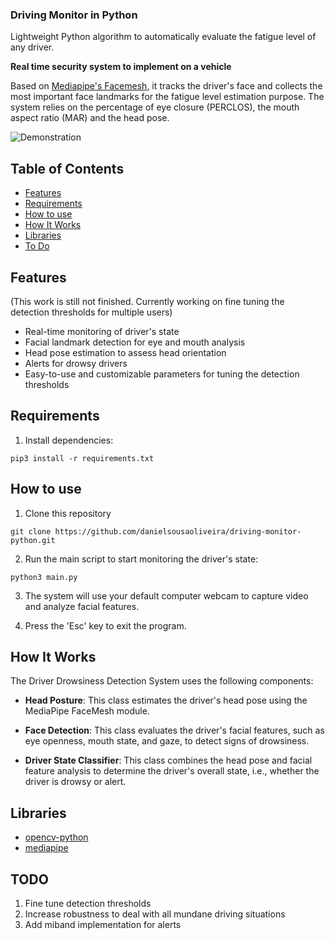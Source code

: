 ### Driving Monitor in Python

Lightweight Python algorithm to automatically evaluate the fatigue level of any driver.

**Real time security system to implement on a vehicle**

Based on [Mediapipe's Facemesh](https://github.com/google/mediapipe/blob/master/docs/solutions/face_mesh.md), it tracks the driver's face and collects the most important face landmarks for the fatigue level estimation purpose. The system relies on the percentage of eye closure (PERCLOS), the mouth aspect ratio (MAR) and the head pose.

![Demonstration](demo/demo.gif)

## Table of Contents

- [Features](#features)
- [Requirements](#requirements)
- [How to use](#how-to-use)
- [How It Works](#how-it-works)
- [Libraries](#libraries)
- [To Do](#todo)

## Features

(This work is still not finished. Currently working on fine tuning the detection thresholds for multiple users)

- Real-time monitoring of driver's state
- Facial landmark detection for eye and mouth analysis
- Head pose estimation to assess head orientation
- Alerts for drowsy drivers
- Easy-to-use and customizable parameters for tuning the detection thresholds

## Requirements

1. Install dependencies:

```
pip3 install -r requirements.txt
```

## How to use

1. Clone this repository

```
git clone https://github.com/danielsousaoliveira/driving-monitor-python.git
```

2. Run the main script to start monitoring the driver's state:

```
python3 main.py
```

3. The system will use your default computer webcam to capture video and analyze facial features.

4. Press the 'Esc' key to exit the program.

## How It Works

The Driver Drowsiness Detection System uses the following components:

- **Head Posture**: This class estimates the driver's head pose using the MediaPipe FaceMesh module.

- **Face Detection**: This class evaluates the driver's facial features, such as eye openness, mouth state, and gaze, to detect signs of drowsiness.

- **Driver State Classifier**: This class combines the head pose and facial feature analysis to determine the driver's overall state, i.e., whether the driver is drowsy or alert.

## Libraries

- [opencv-python](https://github.com/opencv/opencv-python)
- [mediapipe](https://github.com/google/mediapipe)

## TODO

1. Fine tune detection thresholds
2. Increase robustness to deal with all mundane driving situations
3. Add miband implementation for alerts